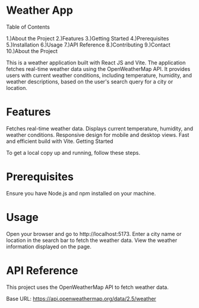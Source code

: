 # Weather App

Table of Contents

1.)About the Project
2.)Features
3.)Getting Started
4.)Prerequisites
5.)Installation
6.)Usage
7.)API Reference
8.)Contributing
9.)Contact
10.)About the Project

This is a weather application built with React JS and Vite. The application fetches real-time weather data using the OpenWeatherMap API. It provides users with current weather conditions, including temperature, humidity, and weather descriptions, based on the user's search query for a city or location.

# Features

Fetches real-time weather data.
Displays current temperature, humidity, and weather conditions.
Responsive design for mobile and desktop views.
Fast and efficient build with Vite.
Getting Started

To get a local copy up and running, follow these steps.

# Prerequisites
Ensure you have Node.js and npm installed on your machine.

# Usage

Open your browser and go to http://localhost:5173.
Enter a city name or location in the search bar to fetch the weather data.
View the weather information displayed on the page.

# API Reference

This project uses the OpenWeatherMap API to fetch weather data.

Base URL: https://api.openweathermap.org/data/2.5/weather
